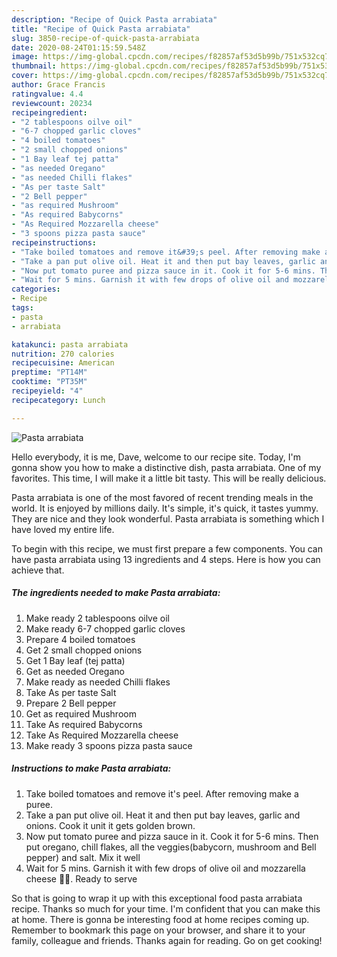 ```yaml
---
description: "Recipe of Quick Pasta arrabiata"
title: "Recipe of Quick Pasta arrabiata"
slug: 3850-recipe-of-quick-pasta-arrabiata
date: 2020-08-24T01:15:59.548Z
image: https://img-global.cpcdn.com/recipes/f82857af53d5b99b/751x532cq70/pasta-arrabiata-recipe-main-photo.jpg
thumbnail: https://img-global.cpcdn.com/recipes/f82857af53d5b99b/751x532cq70/pasta-arrabiata-recipe-main-photo.jpg
cover: https://img-global.cpcdn.com/recipes/f82857af53d5b99b/751x532cq70/pasta-arrabiata-recipe-main-photo.jpg
author: Grace Francis
ratingvalue: 4.4
reviewcount: 20234
recipeingredient:
- "2 tablespoons oilve oil"
- "6-7 chopped garlic cloves"
- "4 boiled tomatoes"
- "2 small chopped onions"
- "1 Bay leaf tej patta"
- "as needed Oregano"
- "as needed Chilli flakes"
- "As per taste Salt"
- "2 Bell pepper"
- "as required Mushroom"
- "As required Babycorns"
- "As Required Mozzarella cheese"
- "3 spoons pizza pasta sauce"
recipeinstructions:
- "Take boiled tomatoes and remove it&#39;s peel. After removing make a puree."
- "Take a pan put olive oil. Heat it and then put bay leaves, garlic and onions. Cook it unit it gets golden brown."
- "Now put tomato puree and pizza sauce in it. Cook it for 5-6 mins. Then put oregano, chill flakes, all the veggies(babycorn, mushroom and Bell pepper) and salt. Mix it well"
- "Wait for 5 mins. Garnish it with few drops of olive oil and mozzarella cheese 👍🏻. Ready to serve"
categories:
- Recipe
tags:
- pasta
- arrabiata

katakunci: pasta arrabiata 
nutrition: 270 calories
recipecuisine: American
preptime: "PT14M"
cooktime: "PT35M"
recipeyield: "4"
recipecategory: Lunch

---
```



![Pasta arrabiata](https://img-global.cpcdn.com/recipes/f82857af53d5b99b/751x532cq70/pasta-arrabiata-recipe-main-photo.jpg)

Hello everybody, it is me, Dave, welcome to our recipe site. Today, I'm gonna show you how to make a distinctive dish, pasta arrabiata. One of my favorites. This time, I will make it a little bit tasty. This will be really delicious.



Pasta arrabiata is one of the most favored of recent trending meals in the world. It is enjoyed by millions daily. It's simple, it's quick, it tastes yummy. They are nice and they look wonderful. Pasta arrabiata is something which I have loved my entire life.


To begin with this recipe, we must first prepare a few components. You can have pasta arrabiata using 13 ingredients and 4 steps. Here is how you can achieve that.

<!--inarticleads1-->

##### The ingredients needed to make Pasta arrabiata:

1. Make ready 2 tablespoons oilve oil
1. Make ready 6-7 chopped garlic cloves
1. Prepare 4 boiled tomatoes
1. Get 2 small chopped onions
1. Get 1 Bay leaf (tej patta)
1. Get as needed Oregano
1. Make ready as needed Chilli flakes
1. Take As per taste Salt
1. Prepare 2 Bell pepper
1. Get as required Mushroom
1. Take As required Babycorns
1. Take As Required Mozzarella cheese
1. Make ready 3 spoons pizza pasta sauce




<!--inarticleads2-->

##### Instructions to make Pasta arrabiata:

1. Take boiled tomatoes and remove it&#39;s peel. After removing make a puree.
1. Take a pan put olive oil. Heat it and then put bay leaves, garlic and onions. Cook it unit it gets golden brown.
1. Now put tomato puree and pizza sauce in it. Cook it for 5-6 mins. Then put oregano, chill flakes, all the veggies(babycorn, mushroom and Bell pepper) and salt. Mix it well
1. Wait for 5 mins. Garnish it with few drops of olive oil and mozzarella cheese 👍🏻. Ready to serve




So that is going to wrap it up with this exceptional food pasta arrabiata recipe. Thanks so much for your time. I'm confident that you can make this at home. There is gonna be interesting food at home recipes coming up. Remember to bookmark this page on your browser, and share it to your family, colleague and friends. Thanks again for reading. Go on get cooking!
